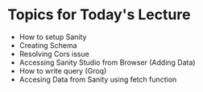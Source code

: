 # Topics for Today's Lecture
-   How to setup Sanity
-   Creating Schema
-   Resolving Cors issue
-   Accessing Sanity Studio from Browser (Adding Data)
-   How to write query (Groq)
-   Accesing Data from Sanity using fetch function
